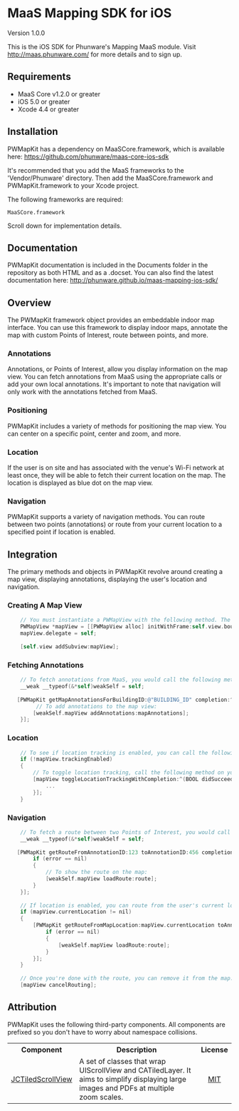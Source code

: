 MaaS Mapping SDK for iOS
==================

Version 1.0.0

This is the iOS SDK for Phunware's Mapping MaaS module. Visit http://maas.phunware.com/ for more details and to sign up.



Requirements
------------

- MaaS Core v1.2.0 or greater
- iOS 5.0 or greater
- Xcode 4.4 or greater



Installation
------------

PWMapKit has a dependency on MaaSCore.framework, which is available here: https://github.com/phunware/maas-core-ios-sdk

It's recommended that you add the MaaS frameworks to the 'Vendor/Phunware' directory. Then add the MaaSCore.framework and PWMapKit.framework to your Xcode project.

The following frameworks are required:
````
MaaSCore.framework
````

Scroll down for implementation details.



Documentation
------------

PWMapKit documentation is included in the Documents folder in the repository as both HTML and as a .docset. You can also find the latest documentation here: http://phunware.github.io/maas-mapping-ios-sdk/


Overview
-----------

The PWMapKit framework object provides an embeddable indoor map interface. You can use this framework to display indoor maps, annotate the map with custom Points of Interest, route between points, and more.


### Annotations

Annotations, or Points of Interest, allow you display information on the map view. You can fetch annotations from MaaS using the appropriate calls or add your own local annotations. It's important to note that navigation will only work with the annotations fetched from MaaS.

### Positioning

PWMapKit includes a variety of methods for positioning the map view. You can center on a specific point, center and zoom, and more.

### Location

If the user is on site and has associated with the venue's Wi-Fi network at least once, they will be able to fetch their current location on the map. The location is displayed as blue dot on the map view.

### Navigation

PWMapKit supports a variety of navigation methods. You can route between two points (annotations) or route from your current location to a specified point if location is enabled.


Integration
-----------

The primary methods and objects in PWMapKit revolve around creating a map view, displaying annotations, displaying the user's location and navigation.

### Creating A Map View

````objective-c
	// You must instantiate a PWMapView with the following method. The Building ID and Venue ID can be found in the MaaS Portal. It's important to set the delegate if you want to be notified of map view events.
    PWMapView *mapView = [[PWMapView alloc] initWithFrame:self.view.bounds buildingID:@"BUILDING_ID" venueID:@"VENUE_ID"];
    mapView.delegate = self;
    
    [self.view addSubview:mapView];
````

### Fetching Annotations

````objective-c
	// To fetch annotations from MaaS, you would call the following method:
    __weak __typeof(&*self)weakSelf = self;
    
   [PWMapKit getMapAnnotationsForBuildingID:@"BUILDING_ID" completion:^(NSArray *mapAnnotations, NSError *error) {
    	 // To add annotations to the map view:
        [weakSelf.mapView addAnnotations:mapAnnotations];
    }];
````

### Location

````objective-c
	// To see if location tracking is enabled, you can call the following method:
    if (!mapView.trackingEnabled)
    {
        // To toggle location tracking, call the following method on your PWMapView object:
        [mapView toggleLocationTrackingWithCompletion:^(BOOL didSucceed, NSError *error) {
            ...
        }];
    }
````

### Navigation

````objective-c
	// To fetch a route between two Points of Interest, you would call the following method:
    __weak __typeof(&*self)weakSelf = self;
    
   [PWMapKit getRouteFromAnnotationID:123 toAnnotationID:456 completion:^(PWRoute *route, NSError *error) {
        if (error == nil)
        {
            // To show the route on the map:
            [weakSelf.mapView loadRoute:route];
        }
    }];
    
    // If location is enabled, you can route from the user's current location:
    if (mapView.currentLocation != nil)
    {
        [PWMapKit getRouteFromMapLocation:mapView.currentLocation toAnnotationID:123 completion:^(PWRoute *route, NSError *error) {
            if (error == nil)
            {
                [weakSelf.mapView loadRoute:route];
            }
        }];
    }
    
    // Once you're done with the route, you can remove it from the map:
    [mapView cancelRouting];
````

Attribution
-----------
PWMapKit uses the following third-party components. All components are prefixed so you don't have to worry about namespace collisions.

<table>
  <tr>
  <th style="text-align:center;">Component</th>
  <th style="text-align:center;">Description</th>
  <th style="text-align:center;">License</th>
  </tr>
  <tr>
    <td><a href="https://github.com/jessedc/JCTiledScrollView">JCTiledScrollView</a></td>
    <td>
     A set of classes that wrap UIScrollView and CATiledLayer. It aims to simplify displaying large images and PDFs at multiple zoom scales.
    </td>
    <td style="text-align:center;""><a href="https://github.com/jessedc/JCTiledScrollView/blob/master/LICENCE.txt">MIT</a>
    </td>
  </tr>
</table>
